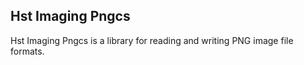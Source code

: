 ## Hst Imaging Pngcs

Hst Imaging Pngcs is a library for reading and writing PNG image file formats.